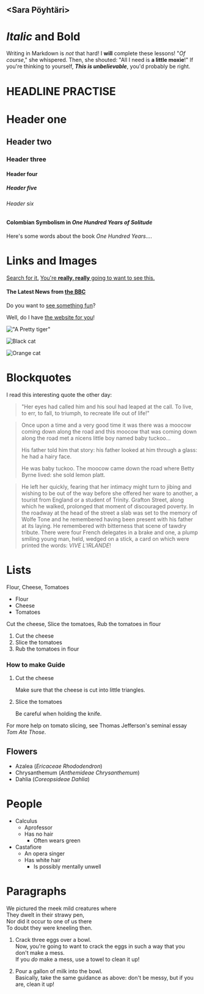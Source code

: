 ## <Sara Pöyhtäri>

# _Italic_ and **Bold**

Writing in Markdown is _not_ that hard!
I **will** complete these lessons!
"_Of course_," she whispered. Then, she shouted: "All I need is **a little moxie**!"
If you're thinking to yourself, **_This is unbelievable_**, you'd probably be right.

# HEADLINE PRACTISE

# Header one
## Header two
### Header three
#### Header four
##### Header five
###### Header six
#### Colombian Symbolism in _One Hundred Years of Solitude_

Here's some words about the book _One Hundred Years..._.

# Links and Images

[Search for it.](https://www.google.com)
[You're **really, really** going to want to see this.](https://www.dailykitten.com)
#### The Latest News from [the BBC](https://www.bbc.com/news)

Do you want to [see something fun][a fun place]?

Well, do I have [the website for you][another fun place]!

[a fun place]:https://www.zombo.com
[another fun place]:https://www.stumbleupon.com
!["A Pretty tiger"](https://upload.wikimedia.org/wikipedia/commons/5/56/Tiger.50.jpg)

![Black cat][Black]

![Orange cat][Orange]

[Black]: https://upload.wikimedia.org/wikipedia/commons/a/a3/81_INF_DIV_SSI.jpg
[Orange]: https://icons.iconarchive.com/icons/google/noto-emoji-animals-nature/256/22221-cat-icon.png

# Blockquotes
I read this interesting quote the other day:

>"Her eyes had called him and his soul had leaped at the call. To live, to err, to fall, to triumph, to recreate life out of life!"

>Once upon a time and a very good time it was there was a moocow coming down along the road and this moocow that was coming down along the road met a nicens little boy named baby tuckoo...
>
>His father told him that story: his father looked at him through a glass: he had a hairy face.
>
>He was baby tuckoo. The moocow came down the road where Betty Byrne lived: she sold lemon platt.

>He left her quickly, fearing that her intimacy might turn to jibing and wishing to be out of the way before she offered her ware to another, a tourist from England or a student of Trinity. Grafton Street, along which he walked, prolonged that moment of discouraged poverty. In the roadway at the head of the street a slab was set to the memory of Wolfe Tone and he remembered having been present with his father at its laying. He remembered with bitterness that scene of tawdry tribute. There were four French delegates in a brake and one, a plump smiling young man, held, wedged on a stick, a card on which were printed the words: _VIVE L'IRLANDE_!

# Lists

Flour, Cheese, Tomatoes

* Flour
* Cheese
* Tomatoes

Cut the cheese, Slice the tomatoes, Rub the tomatoes in flour

1. Cut the cheese
2. Slice the tomatoes
3. Rub the tomatoes in flour

### How to make Guide
1. Cut the cheese

   Make sure that the cheese is cut into little triangles.

2. Slice the tomatoes
 
    Be careful when holding the knife.
 
 For more help on tomato slicing, see Thomas Jefferson's seminal essay _Tom Ate Those_.
## Flowers
* Azalea (_Ericaceae Rhododendron_)
* Chrysanthemum (_Anthemideae Chrysanthemum_)
* Dahlia (_Coreopsideae Dahlia_)

# People

* Calculus
  * Aprofessor
  * Has no hair
    * Often wears green
* Castafiore
  * An opera singer
  * Has white hair
    * Is possibly mentally unwell

# Paragraphs
We pictured the meek mild creatures where  
They dwelt in their strawy pen,  
Nor did it occur to one of us there  
To doubt they were kneeling then. 

1. Crack three eggs over a bowl.   
 Now, you're going to want to crack the eggs in such a way that you don't make a mess.  
 If you _do_ make a mess, use a towel to clean it up!

2. Pour a gallon of milk into the bowl.   
 Basically, take the same guidance as above: don't be messy, but if you are, clean it up!
